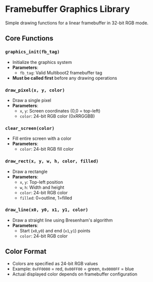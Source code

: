 # Framebuffer Graphics Library

Simple drawing functions for a linear framebuffer in 32-bit RGB mode.

## Core Functions

### `graphics_init(fb_tag)`
- Initialize the graphics system
- **Parameters**:
  - `fb_tag`: Valid Multiboot2 framebuffer tag
- **Must be called first** before any drawing operations

### `draw_pixel(x, y, color)`
- Draw a single pixel
- **Parameters**:
  - `x`, `y`: Screen coordinates (0,0 = top-left)
  - `color`: 24-bit RGB color (0xRRGGBB)

### `clear_screen(color)`
- Fill entire screen with a color
- **Parameters**:
  - `color`: 24-bit RGB fill color

### `draw_rect(x, y, w, h, color, filled)`
- Draw a rectangle
- **Parameters**:
  - `x`, `y`: Top-left position
  - `w`, `h`: Width and height
  - `color`: 24-bit RGB color
  - `filled`: 0=outline, 1=filled

### `draw_line(x0, y0, x1, y1, color)`
- Draw a straight line using Bresenham's algorithm
- **Parameters**:
  - Start (`x0`,`y0`) and end (`x1`,`y1`) points
  - `color`: 24-bit RGB color

## Color Format
- Colors are specified as 24-bit RGB values
- Example: `0xFF0000` = red, `0x00FF00` = green, `0x0000FF` = blue
- Actual displayed color depends on framebuffer configuration
